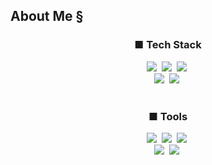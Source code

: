 ## About Me §

<h3 align="center">■ Tech Stack </h3>
<div align="center">
  <img src="https://img.shields.io/badge/-%23000000.svg?style=for-the-badge&logo=c&logoColor=white">&nbsp
  <img src="https://img.shields.io/badge/Python-%23000000.svg?style=for-the-badge&logo=python&logoColor=white">&nbsp
  <img src="https://img.shields.io/badge/VB6-%23000000.svg?style=for-the-badge&logo=visualbasic&logoColor=white">&nbsp
  <br>
  <img src="https://img.shields.io/badge/JS-%23000000.svg?style=for-the-badge&logo=javascript&logoColor=white">&nbsp
  <img src="https://img.shields.io/badge/HTML5-%23000000.svg?style=for-the-badge&logo=HTML5&logoColor=white">&nbsp
</div>
<br>

<h3 align="center">■ Tools</h3>
<div align="center">
  <img src="https://img.shields.io/badge/Git-%23000000.svg?style=for-the-badge&logo=git&logoColor=white">&nbsp
  <img src="https://img.shields.io/badge/GitHub-%23000000.svg?style=for-the-badge&logo=github&logoColor=white">&nbsp
  <img src="https://img.shields.io/badge/bitbucket-%23000000.svg?style=for-the-badge&logo=bitbucket&logoColor=white">&nbsp
  <br>
  <img src="https://img.shields.io/badge/notion-%23000000.svg?style=for-the-badge&logo=notion&logoColor=white">&nbsp
  <img src="https://img.shields.io/badge/jira-%23000000.svg?style=for-the-badge&logo=jira&logoColor=white">&nbsp
</div>
<br>

<br>
